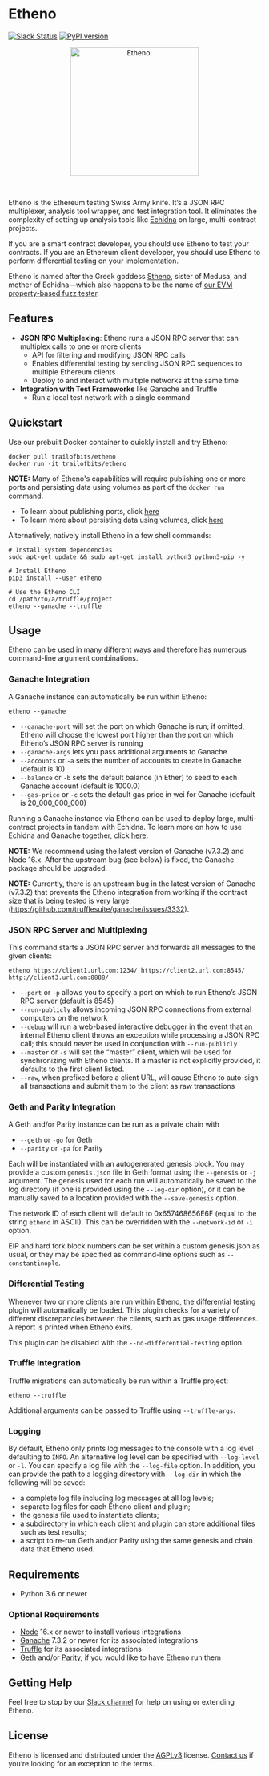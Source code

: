 # Etheno
[![Slack Status](https://empireslacking.herokuapp.com/badge.svg)](https://empireslacking.herokuapp.com)
[![PyPI version](https://badge.fury.io/py/etheno.svg)](https://badge.fury.io/py/etheno)
<p align="center">
  <img src="logo/etheno.png?raw=true" width="256" title="Etheno">
</p>
<br />


Etheno is the Ethereum testing Swiss Army knife. It’s a JSON RPC multiplexer, analysis tool wrapper, and test integration tool. It eliminates the complexity of setting up analysis tools like [Echidna](https://github.com/trailofbits/echidna) on large, multi-contract projects.

If you are a smart contract developer, you should use Etheno to test your contracts. If you are an Ethereum client developer, you should use Etheno to perform differential testing on your implementation.

Etheno is named after the Greek goddess [Stheno](https://en.wikipedia.org/wiki/Stheno), sister of Medusa, and mother of Echidna—which also happens to be the name of [our EVM property-based fuzz tester](https://github.com/trailofbits/echidna).

## Features

* **JSON RPC Multiplexing**: Etheno runs a JSON RPC server that can multiplex calls to one or more clients
  * API for filtering and modifying JSON RPC calls
  * Enables differential testing by sending JSON RPC sequences to multiple Ethereum clients
  * Deploy to and interact with multiple networks at the same time
* **Integration with Test Frameworks** like Ganache and Truffle
  * Run a local test network with a single command

## Quickstart

Use our prebuilt Docker container to quickly install and try Etheno:

```
docker pull trailofbits/etheno
docker run -it trailofbits/etheno
```

**NOTE:** Many of Etheno's capabilities will require publishing one or more ports and persisting data using volumes as part of the `docker run` command.
- To learn about publishing ports, click [here](https://docs.docker.com/storage/volumes/)
- To learn more about persisting data using volumes, click [here](https://docs.docker.com/storage/volumes/)


Alternatively, natively install Etheno in a few shell commands:

```
# Install system dependencies
sudo apt-get update && sudo apt-get install python3 python3-pip -y

# Install Etheno
pip3 install --user etheno

# Use the Etheno CLI
cd /path/to/a/truffle/project
etheno --ganache --truffle
```

## Usage

Etheno can be used in many different ways and therefore has numerous command-line argument combinations.

### Ganache Integration

A Ganache instance can automatically be run within Etheno:
```
etheno --ganache
```

* `--ganache-port` will set the port on which Ganache is run; if omitted, Etheno will choose the lowest port higher than the port on which Etheno’s JSON RPC server is running
* `--ganache-args` lets you pass additional arguments to Ganache
* `--accounts` or `-a` sets the number of accounts to create in Ganache (default is 10)
* `--balance` or `-b` sets the default balance (in Ether) to seed to each Ganache account (default is 1000.0)
* `--gas-price` or `-c` sets the default gas price in wei for Ganache (default is 20_000_000_000)

Running a Ganache instance via Etheno can be used to deploy large, multi-contract projects in tandem with Echidna. To learn more on how to use Echidna and Ganache together, click [here](https://github.com/crytic/building-secure-contracts/blob/master/program-analysis/echidna/end-to-end-testing.md).


**NOTE:** We recommend using the latest version of Ganache (v7.3.2) and Node 16.x. After the upstream bug (see below) is fixed, the Ganache package should be upgraded.


**NOTE:** Currently, there is an upstream bug in the latest version of Ganache (v7.3.2) that prevents the Etheno integration from working if the contract size that is being tested is very large (https://github.com/trufflesuite/ganache/issues/3332). 


### JSON RPC Server and Multiplexing

This command starts a JSON RPC server and forwards all messages to the given clients:

```
etheno https://client1.url.com:1234/ https://client2.url.com:8545/ http://client3.url.com:8888/
```

* `--port` or `-p` allows you to specify a port on which to run Etheno’s JSON RPC server (default is 8545)
* `--run-publicly` allows incoming JSON RPC connections from external computers on the network
* `--debug` will run a web-based interactive debugger in the event that an internal Etheno client throws an exception while processing a JSON RPC call; this should _never_ be used in conjunction with `--run-publicly`
* `--master` or `-s` will set the “master” client, which will be used for synchronizing with Etheno clients. If a master is not explicitly provided, it defaults to the first client listed.
* `--raw`, when prefixed before a client URL, will cause Etheno to auto-sign all transactions and submit them to the client as raw transactions

### Geth and Parity Integration

A Geth and/or Parity instance can be run as a private chain with
* `--geth` or `-go` for Geth
* `--parity` or `-pa` for Parity

Each will be instantiated with an autogenerated genesis block. You may provide a custom `genesis.json` file in Geth format using the `--genesis` or `-j` argument. The genesis used for each run will automatically be saved to the log directory (if one is provided using the `--log-dir` option), or it can be manually saved to a location provided with the `--save-genesis` option.

The network ID of each client will default to 0x657468656E6F (equal to the string `etheno` in ASCII). This can be overridden with the `--network-id` or `-i` option.

EIP and hard fork block numbers can be set within a custom genesis.json as usual, or they may be specified as command-line options such as `--constantinople`.

### Differential Testing

Whenever two or more clients are run within Etheno, the differential
testing plugin will automatically be loaded. This plugin checks for a
variety of different discrepancies between the clients, such as gas
usage differences. A report is printed when Etheno exits.

This plugin can be disabled with the `--no-differential-testing` option.

### Truffle Integration

Truffle migrations can automatically be run within a Truffle project:
```
etheno --truffle
```

Additional arguments can be passed to Truffle using `--truffle-args`.

### Logging

By default, Etheno only prints log messages to the console with a log
level defaulting to `INFO`. An alternative log level can be specified
with `--log-level` or `-l`.  You can specify a log file with the
`--log-file` option. In addition, you can provide the path to a
logging directory with `--log-dir` in which the following will be
saved:
* a complete log file including log messages at all log levels;
* separate log files for each Etheno client and plugin;
* the genesis file used to instantiate clients;
* a subdirectory in which each client and plugin can store additional files such as test results;
* a script to re-run Geth and/or Parity using the same genesis and chain data that Etheno used.

## Requirements

* Python 3.6 or newer 

### Optional Requirements
* [Node](https://nodejs.org/en/) 16.x or newer to install various integrations
* [Ganache](https://www.npmjs.com/package/ganache) 7.3.2 or newer for its associated integrations
* [Truffle](https://www.npmjs.com/package/truffle) for its associated integrations
* [Geth](https://github.com/ethereum/go-ethereum) and/or [Parity](https://github.com/paritytech/parity-ethereum), if you would like to have Etheno run them

## Getting Help

Feel free to stop by our [Slack channel](https://empirehacking.slack.com/) for help on using or extending Etheno.

## License

Etheno is licensed and distributed under the [AGPLv3](LICENSE) license. [Contact us](mailto:opensource@trailofbits.com) if you’re looking for an exception to the terms.
